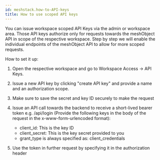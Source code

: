 ```yaml
---
id: meshstack.how-to-API-keys
title: How to use scoped API keys
---
```

You can issue workspace scoped API Keys via the admin or workspace area. Those API keys authorize only for requests towards the meshObject API in scope of the respective workspace. Step by step we will enable the individual endpoints of the meshObject API to allow for more scoped requests.

How to set it up:

1. Open the respective workspace and go to Workspace Access → API Keys. 
2. Issue a new API key by clicking "create API key" and provide a name and an authorization scope.
3. Make sure to save the secret and key ID securely to make the request
4. Issue an API call towards the backend to receive a short-lived bearer token e.g. /api/login (Provide the following keys in the body of the request in the x-www-form-urlencoded format):
   
    - client_id: This is the key ID
    - client_secret: This is the key secret provided to you
    - grant_type is always specified as: client_credentials
      
5. Use the token in further request by specifying it in the authorization header
